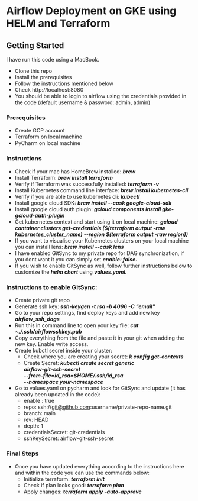 # Airflow Deployment on GKE using HELM and Terraform

## Getting Started
I have run this code using a MacBook.
- Clone this repo
- Install the prerequisites
- Follow the instructions mentioned below
- Check http://localhost:8080 
- You should be able to login to airflow using the credentials provided in the code (default username & password: admin, admin)

### Prerequisites
- Create GCP account
- Terraform on local machine
- PyCharm on local machine

### Instructions 
- Check if your mac has HomeBrew installed: ___brew___
- Install Terraform: ___brew install terraform___
- Verify if Terraform was successfully installed: ___terraform -v___
- Install Kubernetes command line interface: ___brew install kubernetes-cli___
- Verify if you are able to use kubernetes cli: ___kubectl___
- Install google cloud SDK: ___brew install --cask google-cloud-sdk___
- Install google cloud auth plugin: ___gcloud components install gke-gcloud-auth-plugin___ 
- Get kubernetes context and start using it on local machine: ___gcloud container clusters get-credentials (\$(terraform output -raw kubernetes_cluster_name) --region \$(terraform output -raw region))___
- If you want to visualise your Kubernetes clusters on your local machine you can install lens: ___brew install --cask lens___
- I have enabled GitSync to my private repo for DAG synchronization, if you dont want it you can simply set ___enable: false.___
- If you wish to enable GitSync as well, follow further instructions below to customize the ___helm chart___ using ___values.yaml.___

### Instructions to enable GitSync:
- Create private git repo
- Generate ssh key: ___ssh-keygen -t rsa -b 4096 -C "email"___
- Go to your repo settings, find deploy keys and add new key ___airflow_ssh_dags___
- Run this in command line to open your key file: ___cat  ~./.ssh/airflowsshkey.pub___
- Copy everything from the file and paste it in your git when adding the new key. Enable write access.
- Create kubctl secret inside your cluster:
  - Check where you are creating your secret: ***k config get-contexts***
  - Create Secret: ***kubectl create secret generic \
           airflow-git-ssh-secret \
           --from-file=id_rsa=$HOME/.ssh/id_rsa \
           --namespace your-namespace***
- Go to values.yaml on pycharm and look for GitSync and update (it has already been updated in the code):
    - enable : true
    - repo: ssh://git@github.com:username/private-repo-name.git
    - branch: main
    - rev: HEAD
    - depth: 1
    - credentialsSecret: git-credentials
    - sshKeySecret: airflow-git-ssh-secret 

### Final Steps
- Once you have updated everything according to the instructions here and within the code you can use the commands below:
  - Initialize terraform: ___terraform init___
  - Check if plan looks good: ___terraform plan___
  - Apply changes: ***terraform apply -auto-approve***
  

